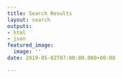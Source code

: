 ```yaml
---
title: Search Results
layout: search
outputs:
- html
- json
featured_image:
  image: ''
date: 2019-05-02T07:00:00.000+00:00

---
```

